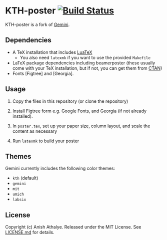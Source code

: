 # KTH-poster [![Build Status](https://github.com/jonmangus/kth-poster/actions/workflows/ci.yml/badge.svg)](https://github.com/jonmagnus/kth-poster/actions/workflows/ci.yml)

KTH-poster is a fork of [Gemini](https://github.com/anishathalye/gemini).

## Dependencies

* A TeX installation that includes [LuaTeX]
    * You also need `latexmk` if you want to use the provided `Makefile`
* LaTeX package dependencies including beamerposter (these usually come with
  your TeX installation, but if not, you can get them from [CTAN])
* Fonts [Figtree] and [Georgia].

## Usage

1. Copy the files in this repository (or clone the repository)

1. Install Figtree form e.g. Google Fonts, and Georgia (if not already installed).

1. In `poster.tex`, set up your paper size, column layout, and scale the
   content as necessary

1. Run `latexmk` to build your poster


## Themes

Gemini currently includes the following color themes:

* `kth` (default)
* `gemini`
* `mit`
* `umich`
* `labsix`

## License

Copyright (c) Anish Athalye. Released under the MIT License. See
[LICENSE.md][license] for details.

[beamerposter]: https://github.com/deselaers/latex-beamerposter
[Auriga]: https://github.com/anishathalye/auriga
[LuaTeX]: http://www.luatex.org/
[CTAN]: https://ctan.org/
[Raleway]: https://www.fontsquirrel.com/fonts/raleway
[Lato]: https://www.fontsquirrel.com/fonts/lato
[license]: LICENSE.md
[FAQ]: https://github.com/anishathalye/gemini/wiki/FAQ
